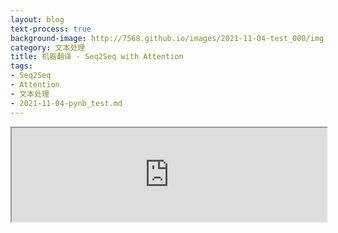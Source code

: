 ```yaml
---
layout: blog
text-process: true
background-image: http://7568.github.io/images/2021-11-04-test_000/img.png
category: 文本处理
title: 机器翻译 - Seq2Seq with Attention
tags:
- Seq2Seq
- Attention
- 文本处理
- 2021-11-04-pynb_test.md
---
```


<iframe   src="https://7568.github.io/htmls/2021-11-04-test_000.html" id="external-frame" style="width:100%;" onload="setIframeHeight(this)" >
Recent works on plug-and-play image restoration have shown that a denoiser can implicitly serve as the image prior for model-based methods to solve many inverse problems. Such a property induces considerable advantages for plug
</iframe>